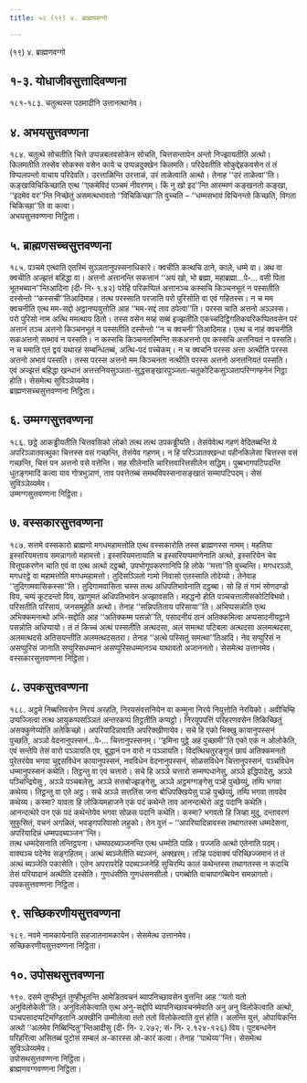 ```yaml
---
title: ५२ (१९) ४. ब्राह्मणवग्गो

---
```

(१९) ४. ब्राह्मणवग्गो  


## १-३. योधाजीवसुत्तादिवण्णना

१८१-१८३. चतुत्थस्स पठमादीनि उत्तानत्थानेव।  


## ४. अभयसुत्तवण्णना

१८४. चतुत्थे सोचतीति चित्ते उप्पन्नबलवसोकेन सोचति, चित्तसन्तापेन अन्तो निज्झायतीति अत्थो। किलमतीति तस्सेव सोकस्स वसेन काये च उप्पन्नदुक्खेन किलमति। परिदेवतीति सोकुद्देहकवसेन तं तं विप्पलपन्तो वाचाय परिदेवति। उरत्ताळिन्ति उरत्ताळं, उरं ताळेत्वाति अत्थो। तेनाह ‘‘उरं ताळेत्वा’’ति। कङ्खाविचिकिच्छाति एत्थ ‘‘एकमेविदं पञ्चमं नीवरणम्। किं नु खो इद’’न्ति आरम्मणं कङ्खनतो कङ्खा, ‘‘इदमेव वर’’न्ति निच्छेतुं असमत्थभावतो ‘‘विचिकिच्छा’’ति वुच्चति – ‘‘धम्मसभावं विचिनन्तो किच्छति, विगता चिकिच्छा’’ति वा कत्वा।  
अभयसुत्तवण्णना निट्ठिता।  


## ५. ब्राह्मणसच्चसुत्तवण्णना

१८५. पञ्चमे एत्थाति एतस्मिं सुञ्ञतानुपस्सनाधिकारे। क्वचीति कत्थचि ठाने, काले, धम्मे वा। अथ वा क्वचीति अज्झत्तं बहिद्धा वा। अत्तनो अत्तानन्ति सकत्तानं ‘‘अयं खो, भो ब्रह्मा, महाब्रह्मा…पे॰… वसी पिता भूतभब्यान’’न्तिआदिना (दी॰ नि॰ १.४२) परेहि परिकप्पितं अत्तानञ्च कस्सचि किञ्चनभूतं न पस्सतीति दस्सेन्तो ‘‘कस्सची’’तिआदिमाह। तत्थ परस्साति परजाति परो पुरिसोति वा एवं गहितस्स। न च मम क्वचनीति एत्थ मम-सद्दो अट्ठानप्पयुत्तोति आह ‘‘मम-सद्दं ताव ठपेत्वा’’ति। परस्स चाति अत्तनो अञ्ञस्स। परो पुरिसो नाम अत्थि ममत्थाय ठितो। तस्स वसेन मय्हं सब्बं इज्झतीति एकच्चदिट्ठिगतिकपरिकप्पितवसेन परं अत्तानं तञ्च अत्तनो किञ्चनभूतं न पस्सतीति दस्सेन्तो ‘‘न च क्वचनी’’तिआदिमाह। एत्थ च नाहं क्वचनीति सकअत्तनो सब्भावं न पस्सति। न कस्सचि किञ्चनतस्मिन्ति सकअत्तनो एव कस्सचि अत्तनियतं न पस्सति। न च ममाति एतं द्वयं यथारहं सम्बन्धितब्बं, अत्थि-पदं पच्चेकम्। न च क्वचनि परस्स अत्ता अत्थीति परस्स अत्तनो अभावं पस्सति। तस्स परस्स अत्तनो मम किञ्चनता नत्थीति परस्स अत्तनो अनत्तनियतं पस्सति। एवं अज्झत्तं बहिद्धा खन्धानं अत्तत्तनियसुञ्ञता-सुद्धसङ्खारपुञ्जता-चतुकोटिकसुञ्ञतापरिग्गण्हनेन निट्ठा होति। सेसमेत्थ सुविञ्ञेय्यमेव।  
ब्राह्मणसच्चसुत्तवण्णना निट्ठिता।  


## ६. उम्मग्गसुत्तवण्णना

१८६. छट्ठे आकड्ढीयतीति चित्तवसिको लोको तत्थ तत्थ उपकड्ढीयति। तेसंयेवेत्थ गहणं वेदितब्बन्ति ये अपरिञ्ञातवत्थुका चित्तस्स वसं गच्छन्ति, तेसंयेव गहणम्। न हि परिञ्ञातक्खन्धा पहीनकिलेसा चित्तस्स वसं गच्छन्ति, चित्तं पन अत्तनो वसे वत्तेन्ति। सह सीलेनाति चारित्तवारित्तसीलेन सद्धिम्। पुब्बभागपटिपदन्ति धुतङ्गमादिं कत्वा याव गोत्रभुञाणं, ताव पवत्तेतब्बं समथविपस्सनासङ्खातं सम्मापटिपदम्। सेसं सुविञ्ञेय्यमेव।  
उम्मग्गसुत्तवण्णना निट्ठिता।  


## ७. वस्सकारसुत्तवण्णना

१८७. सत्तमे वस्सकारो ब्राह्मणो मगधमहामत्तोति एत्थ वस्सकारोति तस्स ब्राह्मणस्स नामम्। महतिया इस्सरियमत्ताय समन्नागतो महामत्तो। इस्सरियमत्तायाति च इस्सरियप्पमाणेनाति अत्थो, इस्सरियेन चेव वित्तूपकरणेन चाति एवं वा एत्थ अत्थो दट्ठब्बो, उपभोगूपकरणानिपि हि लोके ‘‘मत्ता’’ति वुच्चन्ति। मगधरञ्ञो, मगधरट्ठे वा महामत्तोति मगधमहामत्तो। तुदिसञ्ञितो गामो निवासो एतस्साति तोदेय्यो। तेनेवाह ‘‘तुदिगामवासिकस्सा’’ति। तुदिगामवासिता चस्स तत्थ अधिपतिभावेनाति दट्ठब्बा। सो हि तं गामं सोणदण्डो विय, चम्पं कूटदन्तो विय, खाणुमतं अधिपतिभावेन अज्झावसति। महद्धनो होति पञ्चचत्तालीसकोटिविभवो। परिसतीति परिसायं, जनसमूहेति अत्थो। तेनाह ‘‘सन्निपतिताय परिसाया’’ति। अभिप्पसन्नोति एत्थ अभिक्कमनत्थो अभि-सद्दोति आह ‘‘अतिक्कम्म पसन्नो’’ति, पसादनीयं ठानं अतिक्कमित्वा अप्पसादनीयट्ठाने पसन्नोति अधिप्पायो। तं तं किच्चं अत्थं पस्सतीति अत्थदसा, अलं समत्था पटिबला अत्थदसा अलमत्थदसा, अलमत्थदसे अतिसयन्तीति अलमत्थदसतरा। तेनाह ‘‘अत्थे पस्सितुं समत्था’’तिआदि। नेव सप्पुरिसं न असप्पुरिसं जानाति सप्पुरिसधम्मानं असप्पुरिसधम्मानञ्च याथावतो अजाननतो। सेसमेत्थ उत्तानमेव।  
वस्सकारसुत्तवण्णना निट्ठिता।  


## ८. उपकसुत्तवण्णना

१८८. अट्ठमे निब्बत्तिवसेन निरयं अरहति, निरयसंवत्तनियेन वा कम्मुना निरये नियुत्तोति नेरयिको। अवीचिम्हि उप्पज्जित्वा तत्थ आयुकप्पसञ्ञितं अन्तरकप्पं तिट्ठतीति कप्पट्ठो। निरयूपपत्तिं परिहरणवसेन तिकिच्छितुं असक्कुणेय्योति अतेकिच्छो। अपरियादिन्नावाति अपरिक्खीणायेव। सचे हि एको भिक्खु कायानुपस्सनं पुच्छति, अञ्ञो वेदनानुपस्सनं…पे॰… चित्तानुपस्सनम्। ‘‘इमिना पुट्ठे अहं पुच्छामी’’ति एको एकं न ओलोकेति, एवं सन्तेपि तेसं वारो पञ्ञायति एव, बुद्धानं पन वारो न पञ्ञायति। विदत्थिचतुरङ्गुलं छायं अतिक्कमनतो पुरेतरंयेव भगवा चुद्दसविधेन कायानुपस्सनं, नवविधेन वेदनानुपस्सनं, सोळसविधेन चित्तानुपस्सनं, पञ्चविधेन धम्मानुपस्सनं कथेति। तिट्ठन्तु वा एवं चत्तारो। सचे हि अञ्ञे चत्तारो सम्मप्पधानेसु, अञ्ञे इद्धिपादेसु, अञ्ञे पञ्चिन्द्रियेसु , अञ्ञे पञ्चबलेसु, अञ्ञे सत्तबोज्झङ्गेसु, अञ्ञे अट्ठमग्गङ्गेसु पञ्हे पुच्छेय्युं, तम्पि भगवा कथेय्य। तिट्ठन्तु वा एते अट्ठ। सचे अञ्ञे सत्ततिंस जना बोधिपक्खियेसु पञ्हे पुच्छेय्युं, तम्पि भगवा तावदेव कथेय्य। कस्मा? यावता हि लोकियमहाजने एकं पदं कथेन्ते ताव आनन्दत्थेरो अट्ठ पदानि कथेति। आनन्दत्थेरे पन एकं पदं कथेन्तेयेव भगवा सोळस पदानि कथेति। कस्मा? भगवतो हि जिव्हा मुदु, दन्तावरणं सुफुसितं, वचनं अगळितं, भवङ्गपरिवासो लहुको। तेन वुत्तं – ‘‘अपरियादिन्नावस्स तथागतस्स धम्मदेसना, अपरियादिन्नं धम्मपदब्यञ्जन’’न्ति।  
तत्थ धम्मदेसनाति तन्तिट्ठपना। धम्मपदब्यञ्जनन्ति एत्थ धम्मोति पाळि। पज्जति अत्थो एतेनाति पदम्। वाक्यञ्च पदेनेव सङ्गहितम्। अत्थं ब्यञ्जेतीति ब्यञ्जनं, अक्खरम्। तञ्हि पदवाक्यं परिच्छिज्जमानं तं तं अत्थं ब्यञ्जेति पकासेति। एतेन अपरापरेहि पदब्यञ्जनेहि सुचिरम्पि कालं कथेन्तस्स तथागतस्स न कदाचि तेसं परियादानं अत्थीति दस्सेति। गुणधंसीति गुणधंसनसीलो। पगब्बोति वाचापागब्बियेन समन्नागतो।  
उपकसुत्तवण्णना निट्ठिता।  


## ९. सच्छिकरणीयसुत्तवण्णना

१८९. नवमे नामकायेनाति सहजातनामकायेन। सेसमेत्थ उत्तानमेव।  
सच्छिकरणीयसुत्तवण्णना निट्ठिता।  


## १०. उपोसथसुत्तवण्णना

१९०. दसमे तुण्हीभूतं तुण्हीभूतन्ति आमेडितवचनं ब्यापनिच्छावसेन वुत्तन्ति आह ‘‘यतो यतो अनुविलोकेती’’ति। अनुविलोकेत्वाति एत्थ अनु-सद्दोपि ब्यापनिच्छावचनमेवाति अनु अनु विलोकेत्वाति अत्थो, पञ्चपसादप्पटिमण्डितानि अक्खीनि उम्मीलेत्वा ततो ततो विलोकेत्वाति वुत्तं होति। अलन्ति युत्तं, ओपायिकन्ति अत्थो ‘‘अलमेव निब्बिन्दितु’’न्तिआदीसु (दी॰ नि॰ २.२७२; सं॰ नि॰ २.१२४-१२६) विय। पुटबन्धनेन परिहरित्वा असितब्बं पुटोसं सम्बलं अ-कारस्स ओ-कारं कत्वा। तेनाह ‘‘पाथेय्य’’न्ति। सेसमेत्थ सुविञ्ञेय्यमेव।  
उपोसथसुत्तवण्णना निट्ठिता।  
ब्राह्मणवग्गवण्णना निट्ठिता।  
